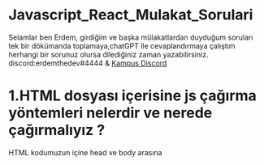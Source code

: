 # Javascript_React_Mulakat_Sorulari

Selamlar ben Erdem, girdiğim ve başka mülakatlardan duyduğum soruları tek bir dökümanda toplamaya,chatGPT ile cevaplandırmaya çalıştım herhangi bir sorunuz olursa dilediğiniz zaman yazabilirsiniz. discord:erdemthedev#4444 & [Kampus Discord](https://discord.kamp.us/)

# 1.HTML dosyası içerisine js çağırma yöntemleri nelerdir ve nerede çağırmalıyız ?

HTML kodumuzun içine head ve body arasına <script> tagi içinde de yazabiliriz ya da 
Dışarıdan oluşturduğumuz js dosyasını html kodumuzun içinde çağırırız.(script src)
# 2.Semantic HTML nedir ?
Semantik HTML etiketleri Sayfadaki içeriğin hangi bölümü önemli, hangi kısım tamamlayıcı dolayısıyla öncelikli değil, hangi alan navigasyon için gibi soruların cevaplarının arama motorlarına bildirilmesini sağlayan HTML5, Google ve Bing gibi büyük arama motorları için önemli semantik ipuçları sağlayabiliyor. Ayrıca HTML5, arama motorlarına anlamlı bilgi iletilmesinin yanı sıra multimedya kullanımını da kolaylaştırarak ekstra uzantılara ihtiyaç duymadan interaktif sayfalar hazırlamanıza olanak sağlıyor.

# 3.Const — let — var farkları nelerdir ?

## VAR=>  ile tanımlanan değişkenler daha sonra değiştirilebilir.
	Kodun herhangi bir yerinde kullanılabilir ve birden fazla kullanılabilir
	Var ile tanımlanan değişlenler function scopetur yani fonksiyon içerisinde var kullanılarak tanımlanmış değişkenlere fonksiyon dışından erişilemez.
## LET = > ile tanımlanmış değişkenlere sadece tanımlandığı kapsamda ulaşılabilir yani block scope {}
	Süslü parantezin içerisidir , sonradan tekrar değiştirilebilir, aynı kapsam içerisinde sadece bir sefer tanımlanabilir tekrar tanımlanırsa kod hata verir.
## CONST => const ile tanımlanmış bir değişken let kullanımında olduğu gibi tanımlandığı kapsam (block scope) içerisinden erişilebilir ve bunun dışından erişimler 	sağlanmaz. const kelimesi aslında Constant yani Sabit anlamını taşımaktadır . Kullanıldığı kapsam içerisinde sabittir ve değiştirilemez .
# 4. Javascriptte hangi veri tipleri kullanılır
Javascript' de veri tutmak için kullandığımız javascript veri tiplerini 2 ayrı grupta ele alabiliriz. Basit Veri Tipleri: String, Number, Boolean ve undefined. Referans Tipler: Dizi, Nesne, Fonksiyon ve null veri tipleridir.

	# 5.Reference ve Primitive type arasındaki farklar.
	Eğer bir metoda primitive type bir parametre gönderiyorsak bu değer kopyalanarak gider. Metodun içinde değer değiştirilse bile orijinal değerde bir değişiklik 		olmaz. Reference type bir veri herhangi bir metoda parametre geçildiğinde nesne reference olarak gönderilir.
# 6. { }=== { } ne döner
JavaScript'te, {} === {} karşılaştırması "false" dönecektir. Çünkü bu iki nesne farklı bellek adreslerinde yer alırlar ve JavaScript bu iki nesnenin farklı olmasını sonucu olarak "false" döner. Eğer nesnelerin içerikleri aynı ise bu karşılaştırma için Object.is() veya lodash gibi kütüphanelerin "isEqual" metodları kullanılabilir.
# 7. { }== { } ne döner 
Ayrıca eşitlik operatörü (==) birçok durumda veri tiplerini dönüştürdükten sonra karşılaştırma yaparken,(===) eşitlik operatörü veri tiplerini dönüştürmeden karşılaştırma yapar.

# 8. Javascript ile dom elementlerine erişim methodları nelerdir ?
JavaScript ile DOM (Document Object Model) elementlerine erişmek için birkaç farklı yol vardır. Bunlar arasında en yaygın olanlar:
document.getElementById(): Bu metod, belirtilen id'ye sahip bir elementi döndürür. Örnek: var myElement = document.getElementById("myId");
document.getElementsByTagName(): Bu metod, belirtilen etiket adına sahip tüm elementleri döndürür. Örnek: var listItems = document.getElementsByTagName("li");
document.querySelector(): Bu metod, belirtilen CSS sorgusuna uyan ilk elementi döndürür. Örnek: var myElement = document.querySelector("#myId .myClass");
document.querySelectorAll(): Bu metod, belirtilen CSS sorgusuna uyan tüm elementleri döndürür. Örnek: var listItems = document.querySelectorAll("li.active");
element.getAttribute() : Bu metod, belirtilen özellik değerini döndürür. Örnek : var myAttribute = myElement.getAttribute("href");

# 9.javascript hoisting kavramını açıklayın
JavaScript içinde "hoisting" (yukseltme) kavramı, deklarasyonların çalışma zamanında yukarı taşınmasına denir. Bu, belirli bir kod bloğunda tanımlanan deklarasyonların, o kod bloğunun üst kısmına taşınmasına neden olur. Bu, deklarasyonların kod bloğunun herhangi bir yerinde kullanılabileceği anlamına gelir.
Örneğin, aşağıdaki kod bloğunda, "x" değişkeni tanımlanmadan önce kullanılmıştır:
console.log(x); // undefined var x = 5; 
Ancak JavaScript, bu kod bloğunu çalıştırırken, deklarasyonu yukarı taşıyarak aşağıdaki şekilde işlem yapar:
var x; console.log(x); // undefined x = 5; 
Bu nedenle, bu kod bloğunda "x" değişkeni tanımlanmadan önce kullanılmış olsa da, JavaScript hoisting sayesinde "x" değişkeni tanımlanmış olarak kabul eder ve "undefined" döndürür.
Ancak JavaScript sadece deklarasyonları yukarı taşır, atamaları taşımaz. Örneğin aşağıdaki kod bloğu hata verir:
console.log(x); // ReferenceError: x is not defined let x = 5; 
Bu nedenle, JavaScript'de hoisting sadece var ve function tipinde deklarasyonlar için geçerlidir.
# 10. Local storage ve Session Storage Kavramlarını açıklayın
JavaScript içinde "Local Storage" ve "Session Storage" kavramları, web tarayıcıları tarafından sağlanan veri depolama mekanizmalarıdır. Bu mekanizmalar, web uygulamaları için kullanıcı tarafından girilen verileri veya uygulamanın tarafından oluşturulan verileri depolamak için kullanılır.
"Local Storage": Bu mekanizma, verileri tarayıcının kapatılmasına kadar saklar. Bu, kullanıcının tarayıcıyı kapattıktan sonra bile uygulamanın verilerine erişebilmesini sağlar. Local Storage verileri depolamak için "localStorage" objesini kullanır. Örneğin, aşağıdaki kod bloğu "myData" adlı bir veriyi Local Storage'a kaydeder:
Session Storage": Bu mekanizma, verileri tarayıcının kapatılmasına veya sekme kapatılmasına kadar saklar. Bu, kullanıcının tarayıcıyı veya sekmeyi kapattıktan sonra verilerin kaybolmasını sağlar. Session Storage verileri depolamak için "sessionStorage" objesini kullanır. Örneğin, aşağıdaki kod bloğu "myData" adlı bir veriyi Session Storage'a kaydeder:

	# 11. Local Storage’da hangi tür veri tutabiliriz.Eğer elimizdeki veri uygun değilse ne yapabiliriz ?
Local Storage, web tarayıcıları tarafından sağlanan veri depolama mekanizmasıdır. Bu mekanizma, string veri tipinde verileri depolamak için kullanılır. Bu nedenle, Local Storage içinde sadece string veri tipinde verileri depolayabilirsiniz. Örneğin, sayılar, nesneler veya diziler gibi diğer veri tiplerini depolamak için dönüştürmeniz gerekir.
Elimizdeki veri uygun değilse, verileri dönüştürebilir veya başka bir veri depolama mekanizması kullanabilirsiniz. Örneğin, JSON.stringify() metodunu kullanarak nesneleri veya dizileri string veri tipine dönüştürebilirsiniz.

	let myData = {name: "John", age: 25}; localStorage.setItem("myData", JSON.stringify(myData));
# 12.Arrow Function nedir, sağladığı kolaylıklar nelerdir.
JavaScript'te, "arrow function" (ok işaretli fonksiyon) bir fonksiyon tanımı şeklidir. Bu fonksiyonlar, daha kısa ve okunaklı kod yazmak için kullanılır. Arrow function'lar, function anahtar kelimesi yerine => operatorü kullanılarak tanımlanır.
Aşağıdaki örnekte, "myFunction" adlı bir fonksiyon tanımlanmıştır:
function myFunction(a, b) { return a + b; } 
Bu fonksiyonu arrow function ile yazmak için
let myFunction = (a, b) => { return a + b; } 
Arrow function'lar sağladığı kolaylıklar arasında:
Kodun daha kısa ve okunaklı olmasıdır.
- Arrow function'lar, "this" anahtar kelimesinin çalışma zamanında tanımlanmasını sağlar.
- Arrow function'lar, "return" anahtar kelimesini atlayarak daha kısa kod yazmanıza olanak tanır.
- Arrow function'lar, closure'ların oluşmasını kolaylaştırır. Bu closure'lar yerel değişkenlere erişim sağlar.
- Arrow function'lar güncel bir javascript sürümünde kullanılması önerilir, çünkü eski javascript sürümlerinde çalışmayabilir.
Bu kolaylıklar ile arrow function'lar ile kod yazarken daha okunaklı, daha kısa ve daha mantıklı hale getirebilirsiniz.
# 13. Higher order functionlar nedir,nerelerde kullanırız 
JavaScript'te "higher-order function" (yüksek-seviye fonksiyon), bir fonksiyonun argüman olarak veya döndürdüğü değer olarak başka bir fonksiyonu kullanmasını ifade eder. Yüksek seviye fonksiyonlar, fonksiyonların parametre olarak veya döndürdüğü değer olarak fonksiyonları kullanmasını sağlar. Bu fonksiyonlar ile kodunuz daha esnek ve modüler hale getirilir.
İterasyon işlemleri: Örneğin, dizilerdeki elemanları gezmek için kullanılan "forEach", "map", "filter" gibi fonksiyonlar yüksek seviye fonksiyonlardır.
Asenkron işlemler: Örneğin, bir promise'in sonucunu elde etmek için kullanılan "then" ve "catch" gibi fonksiyonlar yüksek seviye fonksiyonlardır.
Recursion: Örneğin, kendini tekrarlamalı olarak çalışan fonksiyonlar yüksek seviye fonksiyonlar olarak kullanılabilir.

# 14.Call Stack ,heap,stack,event loop,callback queue kavramlarını açıklayın.
- JavaScript'te, "call stack" (çağrı yığını) çalışan fonksiyonların veya işlemlerin yığınını ifade eder. JavaScript çalışırken, çalışan fonksiyonlar veya işlemler çağrı yığınına eklenir ve çalışması tamamlandığında çıkarılır. Bu, JavaScript'te çalışan işlemlerin geri izlenmesini ve hata ayıklama işlemlerini kolaylaştırırAynı zamanda, javascript'te recursion gibi yapılar kullanılırken çağrı yığını büyüyebilir. Recursive fonksiyonların her çağrısı çağrı yığınına eklenir ve işlem tamamlandığında çıkarılır. Bu nedenle, çok fazla recursion kullanımı çağrı yığını büyüdüğünden, "stack overflow" hatası oluşabilir.
Ayrıca, javascript'te "event loop" (etkinlik döngüsü) adı verilen bir mekanizma sayesinde, çağrı yığını büyümeden işlemlerin gerçekleştirilmesini sağlar. Bu mekanizma, işlemlerin gerçekleştirilmesini bekleyen işlemleri sıraya alır ve çağrı yığını boş olduğunda işlemleri gerçekleştirir. Bu sayede, çağrı yığını büyümeden uzun süreli veya yavaş işlemlerin gerçekleştirilmesi sağlanır.
Sonuç olarak, call stack Javascript'te çalışan fonksiyonlar veya işlemlerin geri izlenmesini ve hata ayıklama işlemlerini kolaylaştıran bir mekanizmadır. Ayrıca, recursion veya uzun süreli işlemlerin gerçekleştirilmesi için etkinlik döngüsü mekanizmasının kullanılması gerekir.
- Heap: JavaScript programlama dillerinde, "Heap" (yığın) bellekte dinamik olarak alınan ve serbest bırakılan verileri depolayan bir alandır. Heap, veri yapılarının oluşturulduğu ve yönetildiği bir alandır. Örneğin, nesneler, diziler veya fonksiyonlar gibi veri yapıları heap bellekte depolanır.
- Stack: JavaScript programlama dillerinde, "Stack" (yığın) fonksiyon çağrılarının veya işlemlerin gerçekleştirildiği yerdir. Stack, LIFO (Son Giren İlk Çıkar) yapısına sahiptir ve her çağrı veya işlem, stack'e eklenir ve tamamlandığında çıkarılır.
- Event Loop: JavaScript programlama dillerinde, "Event Loop" (etkinlik döngüsü) çağrı yığını (stack) büyümeden işlemlerin gerçekleştirilmesini sağlar. Event loop, işlemlerin gerçekleştirilmesini bekleyen işlemleri sıraya alır ve çağrı yığını boş olduğunda işlemleri gerçekleştirir.
- Callback Queue: JavaScript programlama dillerinde, "Callback Queue" (geri çağırma kuyruğu) işlemlerin gerçekleştirilmesini bekleyen geri çağırma fonksiyonlarının sıralandığı yerdir. Callback queue, event loop tarafından kontrol edilir ve çağrı yığını (stack) boş olduğunda geri çağırma fonksiyonları gerçekleştirilir.
# 15.Data fetching yöntemleri nelerdir.
JavaScript'te veri çekme yöntemleri arasında aşağıdakiler bulunur:
- XMLHttpRequest (XHR) : Eski bir veri çekme yöntemidir ve XmlHttpRequest nesnesi kullanılarak gerçekleştirilir. Bu nesne, tarayıcının arka ucunda veri çekmek için kullanılır ve AJAX istekleri gerçekleştirmek için kullanılır.
- Fetch API : Fetch API, XMLHttpRequest'in yerini alan modern bir veri çekme yöntemidir. Fetch API, JavaScript kodunuzda veri çekmek için kullanabileceğiniz bir dizi fonksiyon ve metodlar sunar.
- Axios : Axios, bir JavaScript kütüphanesidir ve Fetch API'nin yerini alan bir alternatif olarak kullanılabilir. Axios, daha kullanışlı ve kolay kullanılabilir bir arayüz sunar.
- jQuery : jQuery, JavaScript kütüphanesidir ve veri çekme işlemleri için kullanılabilir. jQuery, XMLHttpRequest veya Fetch API gibi alternatif yöntemlere göre daha kullanışlı ve kolay kullanılabilir bir arayüz sunar.
# 16.Bir fonksiyonu düzenli aralıklarla çalıştırmamızı sağlayan fonksiyonun adı nedir ? 
JavaScript'te bir fonksiyonu düzenli aralıklarla çalıştırmak için kullanabileceğiniz fonksiyon "setInterval()" dir. setInterval() fonksiyonu, belirtilen aralıkta belirtilen fonksiyonu tekrar tekrar çağırır. Örneğin, bir fonksiyonu her 5 saniyede bir çalıştırmak için setInterval() kullanabilirsiniz.

# 17. Bir fonksiyonu belirli bir gecikmeden sonra çalıştırmamızı sağlayan fonksiyonun adı nedir ?
JavaScript'te bir fonksiyonu belirli bir gecikmeden sonra çalıştırmak için kullanabileceğiniz fonksiyon "setTimeout()" dir. setTimeout() fonksiyonu, belirtilen zaman aralığı sonunda belirtilen fonksiyonu tek sefer çalıştırır. Örneğin, bir fonksiyonu 5 saniye sonra çalıştırmak için setTimeout() kullanabilirsiniz.
# 18.Constructor Nedir ? 
JavaScript'te, "constructor" (yapıcı) fonksiyonlar, nesnelerin oluşturulduğu ve özelliklerinin atandığı yerdir. Bir constructor fonksiyonu, bir nesne oluşturulduğunda çağrılır ve nesnenin özelliklerini ve davranışlarını tanımlar. Constructor fonksiyonları, class'lar veya prototype yapısı kullanılarak oluşturulduğunda kullanılır. 
Örneğin, bir "Person" sınıfı oluşturalım ve yapıcı fonksiyonunu kullanalım:
class Person { constructor(name, age) { this.name = name; this.age = age; } }
 const person1 = new Person("John", 30); 
console.log(person1.name); 
// "John" 
console.log(person1.age);
 // 30 
Bu örnekte, "Person" sınıfının yapıcı fonksiyonu, "name" ve "age" adlı iki özellik alır ve bunları nesnenin özellikleri olarak atar. Bu nesne oluşturulduğunda, yapıcı fonksiyon otomatik olarak çalışır ve nesnenin "name" ve "age" özellikleri atanır.

# 19. Call,apply,bind kavramlarını açıklayınız
- call()" metodu, bir fonksiyonu çağırmak için kullanılır ve ilk parametre olarak "this" değişkeninin değerini, diğer parametreler ise fonksiyonun gerçek parametrelerini alır.
- apply()" metodu, "call()" metoduna benzer şekilde çalışır ancak fonksiyon parametrelerini dizi olarak alır.
- bind()" metodu, bir fonksiyonu "this" değişkeninin değerini ve parametrelerini belirli bir değerle bağlamak için kullanılır. Bu metod, fonksiyonu çağırmaz ancak oluşan yeni fonksiyonu döndürür.
# 20.Babel nedir kullanmanın bize avantajları nelerdir ?
Babel, kodunuzu transpile ederken, JavaScript kodunuzu modern JavaScript özelliklerine dönüştürerek, tarayıcılar veya platformlar tarafından desteklenen daha eski JavaScript sürümlerine çevirebilir. Örneğin, ECMAScript 6 class'larını ve arrow functionlarını, ECMAScript 5'e dönüştürerek daha eski tarayıcılar veya platformlar tarafından desteklenen kod üretebilir. Ayrıca, Babel, kodunuzda kullandığınız özellikleri, desteklenmeyen tarayıcılar için polyfill (örnek kodlar) ile değiştirerek uyumlu hale getirebilir.




# 21.Dom ve Virtual DOM kavramlarını açıklayın
Document Object Model" (DOM), web sayfasının yapısını ve içeriğini programatik olarak değiştirmek için kullanılan bir API'dir. DOM, HTML veya XML belgelerini, bir ağaç yapısına dönüştürerek, belgenin elemanlarına veya özelliklerine programatik olarak erişmenizi sağlar. Örneğin, JavaScript kodunuzda bir HTML etiketine erişmek veya bir özellik değiştirmek için DOM kullanabilirsiniz.
"Virtual DOM" ise, JavaScript kodunuzda DOM'u yansıtmak için kullanılan bir veri yapısıdır. Virtual DOM, gerçek DOM'un yapısını ve içeriğini yansıtmak için kullanılır ve gerçek DOM ile senkronize edilir. Virtual DOM sayesinde, gerçek DOM'da yapılan değişiklikleri önceden simüle edebilir ve gerçek DOM'a yansıtmadan önce optimize edebilirsiniz.
# 22.prop ve component kavramlarını açıklayın
- "Prop" (properties), React komponentleri arasında veri aktarımını sağlamak için kullanılan bir kavramdır. Bir React komponentine veri aktarmanız için, o komponentin "prop" olarak tanımladığı değişkenlere değer atayabilirsiniz. Örneğin, bir "Ad" ve "Soyad" prop'larına sahip bir "Kullanıc" komponenti oluşturabilirsiniz ve bu prop'ları "Kullanıc" komponenti içinde kullanabilirsiniz.
- "Component" ise, React'te kullanılan bir kavramdır. React uygulamaları, birkaç düzeyde bileşenlerden oluşur. Her bileşen, bir parçası oluşturduğu daha büyük bir bileşenin içeriğidir. React bileşenleri, HTML veya JSX kodu içerebilir ve veri işleme, birleştirme veya görüntüleme işlemlerini gerçekleştirebilir. React bileşenleri, fonksiyonel veya sınıf tabanlı olabilir. Bir React bileşeni, kendi içinde diğer bileşenleri içerebilir veya diğer bileşenler tarafından çağrılabilir. Bu yapı sayesinde, uygulamanızı daha küçük parçalara bölerek, okunaklı ve maintainable yapabilirsiniz.
React bileşenleri, props ve state değişkenleri aracılığıyla veri alabilir ve bu verileri içeriğinde kullanabilir. Props, bileşenin dışarıdan veri almasını sağlar ve değiştirilemez. State ise bileşenin kendi içinde tuttuğu değişkenlerdir ve bileşenin içeriğini etkileyebilir. State değişkenleri bileşen tarafından yönetilir ve bileşen içinde değiştirilebilir.
# 23.React Prop Drilling nedir ?
"Prop drilling" (prop tunneling), React uygulamalarında veri aktarımı için kullanılan bir kavramdır. Bu terim, verinin uygulamanın farklı katmanları arasında geçerek, tüm bileşenler arasında verinin prop olarak aktarılmasını ifade eder. Örneğin, bir verinin uygulamanın en üst seviyesinde oluşturulduğu ve tüm alt seviyedeki bileşenlere prop olarak aktarılmasını ifade eder.
Bu yapı, verinin uygulamanın farklı katmanları arasında geçerek, tüm bileşenler arasında verinin prop olarak aktarılmasını ifade eder. Bu yapı, verinin uygulamanın en üst seviyesinde oluşturulduğu ve tüm alt seviyedeki bileşenlere prop olarak aktarılmasını ifade eder. Bu yapı sayesinde, bileşenler arasındaki veri aktarımı kolaylaşır ancak bileşenler arasındaki ilişki karmakarışık olabilir, yönetimi zorlaşır ve performans sorunlarına yol açabilir.
Bu yüzden, veri aktarımı için alternatif yöntemler önerilmektedir. Örneğin, context API veya Redux gibi veri yönetim kütüphanelerini kullanmak, veri aktarımını daha kontrollü ve okunaklı hale getirebilir.


# 24.Neden Hooklar component’in en yukarısında çağırılır.
React Hooks, fonksiyonel bileşenlerde state yönetimi veya lifecycle metodlarının kullanımını sağlar. Hooks, fonksiyonel bileşenlerde kullanıldığında, componentin en yukarısında çağrılması gerekir.
Bu, React'in bileşenin ne zaman re-render edileceğini belirlemek için kullandığı bileşen içeriğinin değişip değişmediğini anlamasına yardımcı olur. Hooklar, bileşenin her render edildiğinde çağrılır ve bu, state veya props değişkenlerinin değiştiğinde bileşenin yeniden render edilmesini sağlar.
Eğer Hookler componentin içinde yer alırsa, React hangi Hook'un ne zaman çalıştırılması gerektiğini belirleyemez ve bu da hata oluşmasına neden olabilir. Ayrıca, Hookların componentin en yukarısında çağrılması sayesinde, kodun okunaklılığı ve anlaşılırlığı arttırılmış olur.

# 25. Class component ve functional component arasındaki farklar nelerdir ?
React bileşenleri, fonksiyonel veya sınıf tabanlı olarak yazılabilir. Bu iki yöntem arasındaki farklar şunlardır:
Fonksiyonel bileşenler: Fonksiyonel bileşenler, JavaScript fonksiyonları olarak yazılır ve props veya state değişkenlerini alabilirler. Fonksiyonel bileşenler, state yönetimi için useState() veya lifecycle metodları için useEffect() gibi React Hooks kullanabilirler. Fonksiyonel bileşenler, performans açısından daha avantajlıdır ve daha kolay okunur ve anlaşılır.
Sınıf bileşenler: Sınıf bileşenler, ES6 sınıfları olarak yazılır ve this anahtar kelimesi ile state ve lifecycle metodlarına erişebilirler. Sınıf bileşenler, performans açısından daha yavaş olabilir ve daha karmakarışık olabilir.
Sonuç olarak, iki yöntem arasında performans açısından fonksiyonal componentlar daha iyidir ancak sınıf tabanlı componentlar daha tanıdık olabileceğinden, yazarların tercihine göre her ikiside kullanılabilir.

# 26.React Lifecylce metodları nelerdir.
React bileşenleri, bileşenin oluşturulduğu, güncellendiği veya silindiği zaman çağrılabilen lifecycle metodlarına sahiptir. Bu metodlar aracılığıyla bileşenin içeriği veya props/state değişkenleri güncellenebilir.React bileşenlerinin lifecycle metodları şunlardır:
- componentDidMount(): Bileşen oluşturulduğu ve ilk kez DOM'a eklendiği zaman çağrılır. Bu metod, bileşenin ilk görüntülenmesi için gerekli olan veri veya işlemleri yapmak için kullanılabilir.
- componentDidUpdate(): Bileşenin props veya state değişkenleri güncellendiği zaman çağrılır. Bu metod, bileşenin güncellenen verilerle yeniden render edilmesi için gerekli olan işlemleri yapmak için kullanılabilir.
- componentWillUnmount(): Bileşen DOM'dan silindiği zaman çağrılır. Bu metod, bileşenin silinmesi sonrası gerekli olan işlemleri yapmak için kullanılabilir.
- shouldComponentUpdate(): Bileşenin props veya state değişkenleri güncellendiği zaman çağrılır. Bu metod, bileşenin render edilip edilmeyeceğini belirlemek için kullanılabilir.
- getDerivedStateFromProps(): Bileşenin props değişkenleri güncellendiği zaman çağrılır. Bu metod, bileşenin state değişkenlerini güncellemek için kullanılabilir.
Lifecycle metodları, sadece sınıf tabanlı componentlerde kullanılabilir.




# 27.Syntetic Events Nedir ?
Synthetic Events, React bileşenlerinde DOM etkileşimleri için kullanılan bir event sistemidir. Synthetic Events, aslında JavaScript tarafından yönetilen ve DOM eventleri ile aynı davranış gösteren, JavaScript tarafından oluşturulan eventlerdir.
Bu sayede React bileşenleri, DOM eventleri ile aynı şekilde çalışır ve sadece JavaScript tarafından yönetilir. Bu sayede React, bileşenler arasındaki etkileşimleri ve eventleri daha kontrollü ve anlaşılır hale getirir. Aynı zamanda, Synthetic events ile browser farklılıklarının oluşmamasını ve kodun daha kolay test edilmesini sağlar.

# 28. Build almak ne anlama gelir, build işlemi esnasında neler olur.
"Build" işlemi, bir yazılım projesinin üretim veya dağıtım için hazır hale getirilmesi anlamına gelir. Bu işlem, kaynak kodların derlenmesi, bağımlılıkların eklenmesi, dosya boyutlarının azaltılması ve diğer işlemlerin gerçekleştirilmesi olarak tanımlanabilir.
- Build işlemi esnasında genellikle şunlar gerçekleşir:
- Kaynak kodlar derlenir, transpile edilir ve minify edilir
- Bağımlılıklar yönetilir, gerekli paketler yüklenir ve projede kullanılan bağımlılıkların güncellenmesi sağlanır.
- Dosya boyutları azaltılır, gereksiz dosyalar silinir ve dosya adları optimize edilir
- Proje ayarları ve config dosyaları kontrol edilir ve güncellenir
- Testler çalıştırılır ve sonuçlar rapor edilir
- Proje üretim veya test ortamına deploy edilir.
Bu işlemlerin amacı, projeyi üretim veya dağıtım için hazır hale getirmektir. Bu sayede projede oluşan hatalar veya sorunlar önceden tespit edilir ve çözülür. Aynı zamanda proje daha hızlı ve daha az kaynak tüketen hale getirilir.

# 29.Webpack Nedir ?
Webpack, JavaScript modül yükleyicisi ve paketleyicisidir. Bu araç, JavaScript, CSS, resim gibi dosyalarınızı modüller halinde tarayarak, bunları tek bir veya birden fazla dosyaya paketler. Bu sayede, tarayarak bulunan modülleri ve bağımlılıkları bir araya getirerek projenizin performansını arttırır.
Webpack, sadece JavaScript dosyalarını değil aynı zamanda HTML, CSS gibi diğer dosya türlerini de işleyebilir. Webpack ile, sadece projede kullanılan modülleri ve bağımlılıkları yükler, böylece proje hızlı ve küçük olur. Ayrıca Webpack ile, sadece tarayıcılar için çalışan kodları üreterek, eski tarayıcılar için gereksiz kodları üretmezsiniz.






 # 30. React memo,usememo,usecallback hooklarını açıklayınız.
React, performansı arttırmak için bazı Hook'lar sunar. Bunlar:
React.memo: Bu Hook, fonksiyonel bileşenlerin tekrar render edilmemesini sağlar. React.memo kullanarak, bileşenin props değişmeden önce render edilip edilmeyeceğini kontrol eder. Props değişmediyse, bileşen tekrar render edilmez. Bu sayede, uygulamanın performansı arttırılır.
useMemo: Bu Hook, belirli bir değerin değişmeden önce hesaplanıp hesaplanmayacağını kontrol eder. Eğer değer değişmediyse, önceki değer kullanılır. Bu sayede, performansı arttırmak için hesaplamaların tekrar yapılması engellenir.
useCallback: Bu Hook, belirli bir fonksiyonun değişmeden önce oluşturulup oluşturulmayacağını kontrol eder. Eğer fonksiyon veya fonksiyonun bağımlılıkları değişmediyse, önceki fonksiyon kullanılır. Bu sayede, performansı arttırmak için fonksiyonların tekrar oluşturulması engellenir.
Bu Hooklar sayesinde, React bileşenlerinin performansı arttırılır ve bileşenlerin yanıltıcı bir şekilde re-render edilmesi engellenir. Bu sayede, uygulamanın hızı ve verimliliği arttırılır.

#31.State Menagement yöntemleri nelerdir ?
React uygulamalarında state yönetimi, uygulamanın veri durumunun nasıl tutulacağını ve nasıl yönetileceğini belirler. State management yöntemleri arasında en yaygın olanlar şunlardır:
- Local state: Her bileşenin kendi içinde yer alan state'i yönetir. Bu yöntem, uygulamanın küçük ve basit olması durumunda kullanılabilir. Ancak, uygulama büyüdükçe, state yönetimi zorlaşabilir.
- Context API: React'in kendi içinde yer alan bir yöntemdir. Bu yöntem, state'i kapsayan bir context oluşturulur ve bileşenler bu context'e bağlanır. Bu sayede, state'i yönetmek isteyen bileşenler context'e erişebilir. Bu yöntem, uygulama boyutu büyüdükçe daha pratik hale gelir.
- Redux: React uygulamaları için popüler bir state management kütüphanesidir. Bu kütüphane, state'i tek bir noktada (store) yönetir ve bileşenler bu store'a erişir. Bu yöntem, uygulamanın büyüklüğünden bağımsız olarak kullanılabilir. Ancak, kurulumu ve kullanımı biraz daha zahmetli olabilir.
- MobX: MobX, Redux ile benzer bir şekilde çalışır. Bu kütüphane de state'i tek bir noktada yönetir ve bileşenler bu state'e erişir. MobX, Redux'a göre daha az kurulum gerektirir ve kullanımı daha kolaydır.
Bu yöntemler arasında kullanılacak olanı, uygulamanın boyutu, ihtiyaçları ve geliştiricinin tercihi gibi faktörlere göre seçilir.

# 32.Context API ve Redux Nedir,Farkları Nelerdir ?
- Context API: React'in kendi içinde yer alan bir yöntemdir. Bu yöntem, state'i kapsayan bir context oluşturulur ve bileşenler bu context'e bağlanır. Bu sayede, state'i yönetmek isteyen bileşenler context'e erişebilir. Bu yöntem, uygulama boyutu büyüdükçe daha pratik hale gelir.
- Redux: React uygulamaları için popüler bir state management kütüphanesidir. Bu kütüphane, state'i tek bir noktada (store) yönetir ve bileşenler bu store'a erişir. Redux, state'i tek bir yerde yönetir ve bileşenlerin state'e erişimini kontrol eder. Ayrıca, state'in geçmişini kaydetme ve geri dönme özellikleri de sağlar.
Context API, Redux'a göre daha az kurulum gerektirir ve kullanımı daha kolaydır. Ancak Redux daha esnek ve scalabilirdir ve kodun anlaşılmasını ve debuggability'i kolaylaştırır. Redux, özellikle uygulamanın büyüklüğü ve karmaşıklığı arttıkça daha yararlı olabilir.




# 33. SSR,CSR,SSG kavramlarını açıklayın ?

- SSR (Server-Side Rendering): Bu yöntem, uygulamanın sunucuda render edilmesini sağlar. Bu sayede, tarayıcıda uygulama ilk yüklendiğinde hızlı bir şekilde gösterilir. SSR, SEO'yu arttırmak ve tarayıcıda ilk yüklenmenin hızını arttırmak için kullanılır.
- CSR (Client-Side Rendering): Bu yöntem, uygulamanın tarayıcıda render edilmesini sağlar. Bu sayede, tarayıcıda uygulama ilk yüklendiğinde yavaş bir şekilde gösterilir. Ancak, daha sonra uygulamanın hızı arttır.
- SSG (Static Site Generation): Bu yöntem uygulamanın statik olarak üretilmesini sağlar. Bu sayede, uygulamanın hızı arttırılır ve SEO'yu arttırmak için kullanılır. Bu yöntem, özellikle blog veya haber siteleri gibi statik içerikli siteler için idealdir.
Bu kavramlar arasında farkları, uygulamanın nasıl yüklenir ve nasıl gösterilir. SSR ile sunucuda render edilir ve hızlı yüklenir, ancak daha büyük sunucu ihtiyacı vardır. CSR ise tarayıcıda render edilir ve daha sonra hızlı yüklenir, ancak ilk yükleme yavaş olabilir. SSG ise statik olarak üretilir ve hızlı yüklenir, ancak sadece statik içerikli siteler için kullanılabilir.








